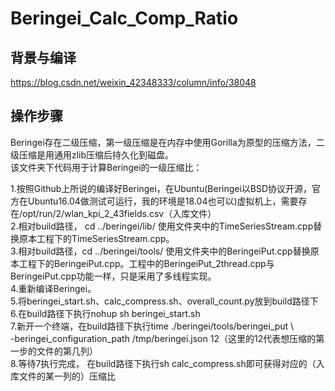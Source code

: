 # Beringei_Calc_Comp_Ratio
## 背景与编译
https://blog.csdn.net/weixin_42348333/column/info/38048
## 操作步骤
Beringei存在二级压缩，第一级压缩是在内存中使用Gorilla为原型的压缩方法，二级压缩是用通用zlib压缩后持久化到磁盘。  
该文件夹下代码用于计算Beringei的一级压缩比：  

1.按照Github上所说的编译好Beringei，在Ubuntu(Beringei以BSD协议开源，官方在Ubuntu16.04做测试可运行，我的环境是18.04也可以)虚拟机上，需要存在/opt/run/2/wlan_kpi_2_43fields.csv（入库文件）  
2.相对build路径， cd ../beringei/lib/ 使用文件夹中的TimeSeriesStream.cpp替换原本工程下的TimeSeriesStream.cpp。  
3.相对build路径，cd ../beringei/tools/ 使用文件夹中的BeringeiPut.cpp替换原本工程下的BeringeiPut.cpp。工程中的BeringeiPut_2thread.cpp与BeringeiPut.cpp功能一样，只是采用了多线程实现。  
4.重新编译Beringei。  
5.将beringei_start.sh、calc_compress.sh、overall_count.py放到build路径下  
6.在build路径下执行nohup sh beringei_start.sh  
7.新开一个终端，在build路径下执行time ./beringei/tools/beringei_put \  
        -beringei_configuration_path /tmp/beringei.json 12（这里的12代表想压缩的第一步的文件的第几列）  
8.等待7执行完成， 在build路径下执行sh calc_compress.sh即可获得对应的（入库文件的某一列的）压缩比  
